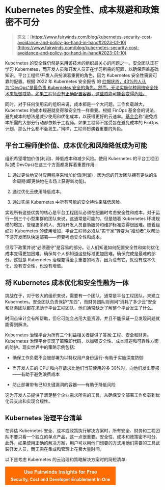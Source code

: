 # Kubernetes 的安全性、成本规避和政策密不可分

> 原文：[https://www.fairwinds.com/blog/kubernetes-security-cost-avoidance-and-policy-go-hand-in-hand#2023-01-10](https://www.fairwinds.com/blog/kubernetes-security-cost-avoidance-and-policy-go-hand-in-hand#2023-01-10)

 Kubernetes 的安全性仍然是采用该技术的组织最关心的问题之一。安全团队正在学习 Kubernetes，而开发人员和开发人员正在学习所需的配置，以确保涵盖基础知识。平台工程师/开发人员扮演着重要的角色，因为 Kubernetes 安全性需要可靠的配置。根据 2022 年 Kubernetes 安全报告 的 [红帽状态，43%的人认为“DevOps”是最负责 Kubernetes 安全的角色。然而，无论实施何种网络安全技术来抵御威胁，如果工程师没有正确配置容器，这些威胁可能会变得危险。](https://www.redhat.com/en/resources/state-kubernetes-security-report)

同时，对于任何使用云的组织来说，成本都是一个大问题。工作负载越大，Kubernetes 的成本规避就变得和安全性一样重要。根据 FinOps 基金会的说法，避免成本的想法是减少使用和优化成本，以获得更好的云速率。[基金会](https://www.finops.org/projects/encouraging-engineers-to-take-action/)称“避免成本所需的大部分行动都依赖于工程师。如果工程师不接受旨在避免成本的 FinOps 计划，那么什么都不会发生。”同样，工程师扮演着重要的角色。

## 平台工程师使价值、成本优化和风险降低成为可能

组织希望增加价值(利润)、降低成本和减少风险。使用 Kubernetes 的平台工程团队(或 DevOps)在这三个方面都发挥着重要作用:

1.  通过更快地交付应用程序来增加价值(利润)，因为您的开发团队拥有更快的生命周期(即更快地在市场上获得新功能)。

2.  通过优化云使用降低成本。

3.  通过实施 Kubernetes 中所有可能的安全特性来降低风险。

实现所有这些优势的核心是平台工程团队必须在配置时考虑安全性和成本。对于运行一到三个小型集群的团队来说，这通常是可能的，但是随着 Kubernetes 环境规模的增加，管理更多的人、支持开发人员自助服务和维护标准变得很困难。随着组织对 Kubernetes 的使用增加，平台工程师必须从“实干家”转变为“推动者”,以帮助下游开发团队快速部署——但要考虑安全性和成本。

但写下政策并说“必须遵守”是容易的部分。让人们知道如何配置安全性和如何优化成本变得更加困难。确保每个人都知道这些标准更加困难。确保完成是最难的部分。这就是 Kubernetes 治理变得至关重要的地方，因为没有它，就没有成本优化，没有安全性，也没有增值。

## 将 Kubernetes 成本优化和安全性融为一体

挑战在于，对于较大的组织来说，需要有一个团队，通常是平台工程团队，来建立 Kubernetes。安全团队负责保护“东西”，而财务团队则询问“消耗了多少云”安全和财务团队都在求助于平台工程团队，他们通常缺乏了解整个平台发生了什么。

时间点审计会有所帮助，但它可能会占用大量资源，并且不能保证一旦发现问题就能得到解决。

Kubernetes 治理平台为所有三个利益相关者提供了答案:工程、安全和财务。Kubernetes 治理平台实现了策略即代码，以加强安全性、成本规避和可靠性方面的防护。现实世界中的策略示例包括:

*   确保工作负载不会被部署为以特权用户身份运行-有助于实施深度防御

*   当开发人员的 CPU 和内存请求比他们当前使用的多 30%时，向他们发出警报——有助于避免浪费成本

*   防止部署带有已知关键漏洞的容器——有助于降低风险

这为开发人员提供了满足整个企业需求所需的工具，从确保安全部署工作负载到优化云支出和实现合规性。

## Kubernetes 治理平台清单

在评估 Kubernetes 安全、成本或政策执行解决方案时，所有安全、财务和工程团队不要只看一个独立的单点产品，这一点很重要。安全性、成本和政策密不可分。此外，如果使用正确的解决方案，用户可以用他们想要的方式用他们需要的工具武装开发人员，而无需在集成和管理上花费大量时间。

以下是考虑 Kubernetes 的云治理和策略解决方案时的简短清单:

[![Use Fairwinds Insights for Free Security, Cost and Developer Enablement In One](img/7c86296320eb01b215d8e2755e9c5b9d.png)](https://cta-redirect.hubspot.com/cta/redirect/2184645/34aa4987-a1f9-438a-a145-d7d82d5c479a)
